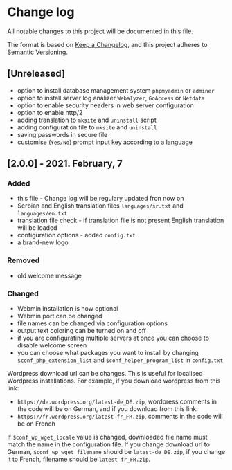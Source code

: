 # Change log
All notable changes to this project will be documented in this file.

The format is based on [Keep a Changelog](https://keepachangelog.com/en/1.0.0/), and this project adheres to [Semantic Versioning](https://semver.org/spec/v2.0.0.html).

## [Unreleased]

- option to install database management system `phpmyadmin` or `adminer`
- option to install server log analizer `Webalyzer`, `GoAccess` or `Netdata`
- option to enable security headers in web server configuration
- option to enable http/2
- adding translation to `mksite` and `uninstall` script
- adding configuration file to `mksite` and `uninstall`
- saving passwords in secure file
- customise (`Yes/No`) prompt input key according to a language

## [2.0.0] - 2021. February, 7

### Added
- this file - Change log will be regulary updated fron now on
- Serbian and English translation files `languages/sr.txt` and `languages/en.txt`
- translation file check - if translation file is not present English translation will be loaded
- configuration options - added `config.txt`
- a brand-new logo

### Removed
- old welcome message

### Changed
- Webmin installation is now optional
- Webmin port can be changed
- file names can be changed via configuration options
- output text coloring can be turned on and off
- if you are configurating multiple servers at once you can choose to disable welcome screen
- you can choose what packages you want to install by changing `$conf_php_extension_list` and `$conf_helper_program_list` in `config.txt`

Wordpress download url can be changes. This is useful for localised Wordpress installations. For example, if you download wordpress from this link:
- `https://de.wordpress.org/latest-de_DE.zip`, wordpress comments in the code will be on German, and if you download from this link: 
- `https://fr.wordpress.org/latest-fr_FR.zip`, comments in the code will be on French

If `$conf_wp_wget_locale` value is changed, downloaded file name must match the name in the configuration file. If you change download url to German, `$conf_wp_wget_filename` should be `latest-de_DE.zip`, if you change it to French, filename should be `latest-fr_FR.zip`.
